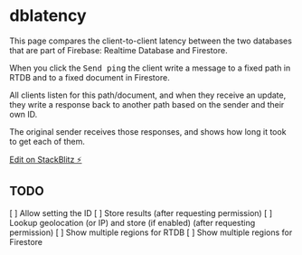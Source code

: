 # dblatency

This page compares the client-to-client latency between the two databases that are part of Firebase: Realtime Database and Firestore.

When you click the <kbd>Send ping</kbd> the client write a message to a fixed path in RTDB and to a fixed document in Firestore.

All clients listen for this path/document, and when they receive an update, they write a response back to another path based on the sender and their own ID.

The original sender receives those responses, and shows how long it took to get each of them.

[Edit on StackBlitz ⚡️](https://stackblitz.com/edit/dblatency)

## TODO

[ ] Allow setting the ID
[ ] Store results (after requesting permission)
[ ] Lookup geolocation (or IP) and store (if enabled) (after requesting permission)
[ ] Show multiple regions for RTDB
[ ] Show multiple regions for Firestore
